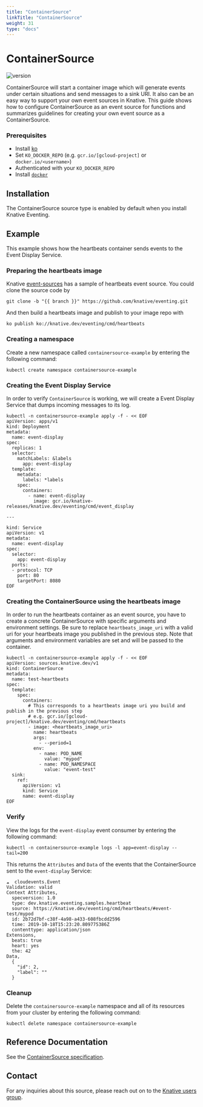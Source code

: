 ```yaml
---
title: "ContainerSource"
linkTitle: "ContainerSource"
weight: 31
type: "docs"
---
```


# ContainerSource

![version](https://img.shields.io/badge/API_Version-v1-red?style=flat-square)

ContainerSource will start a container image which will generate events under
certain situations and send messages to a sink URI. It also can be an easy way
to support your own event sources in Knative. This guide shows how to configure
ContainerSource as an event source for functions and summarizes guidelines for
creating your own event source as a ContainerSource.

### Prerequisites
- Install [ko](https://github.com/google/ko)
- Set `KO_DOCKER_REPO`
 (e.g. `gcr.io/[gcloud-project]` or `docker.io/<username>`)
- Authenticated with your `KO_DOCKER_REPO`
- Install [`docker`](https://docs.docker.com/install/)

## Installation

The ContainerSource source type is enabled by default when you install Knative Eventing.

## Example

This example shows how the heartbeats container sends events to the Event Display Service.

### Preparing the heartbeats image
Knative [event-sources](https://github.com/knative/eventing) has a
sample of heartbeats event source. You could clone the source code by

```
git clone -b "{{ branch }}" https://github.com/knative/eventing.git
```

And then build a heartbeats image and publish to your image repo with

```
ko publish ko://knative.dev/eventing/cmd/heartbeats
```
### Creating a namespace

Create a new namespace called `containersource-example` by entering the following
command:

```shell
kubectl create namespace containersource-example
```

### Creating the Event Display Service

In order to verify `ContainerSource` is working, we will create a Event Display
Service that dumps incoming messages to its log.

```shell
kubectl -n containersource-example apply -f - << EOF
apiVersion: apps/v1
kind: Deployment
metadata:
  name: event-display
spec:
  replicas: 1
  selector:
    matchLabels: &labels
      app: event-display
  template:
    metadata:
      labels: *labels
    spec:
      containers:
        - name: event-display
          image: gcr.io/knative-releases/knative.dev/eventing/cmd/event_display

---

kind: Service
apiVersion: v1
metadata:
  name: event-display
spec:
  selector:
    app: event-display
  ports:
  - protocol: TCP
    port: 80
    targetPort: 8080
EOF
```


### Creating the ContainerSource using the heartbeats image

In order to run the heartbeats container as an event source, you have to create
a concrete ContainerSource with specific arguments and environment settings. Be
sure to replace `heartbeats_image_uri` with a valid uri for your heartbeats
image you published in the previous step.
Note that arguments and environment variables are set and will be passed
to the container.

```shell
kubectl -n containersource-example apply -f - << EOF
apiVersion: sources.knative.dev/v1
kind: ContainerSource
metadata:
  name: test-heartbeats
spec:
  template:
    spec:
      containers:
        # This corresponds to a heartbeats image uri you build and publish in the previous step
        # e.g. gcr.io/[gcloud-project]/knative.dev/eventing/cmd/heartbeats
        - image: <heartbeats_image_uri>
          name: heartbeats
          args:
            - --period=1
          env:
            - name: POD_NAME
              value: "mypod"
            - name: POD_NAMESPACE
              value: "event-test"
  sink:
    ref:
      apiVersion: v1
      kind: Service
      name: event-display
EOF
```

### Verify

View the logs for the `event-display` event consumer by
entering the following command:

```shell
kubectl -n containersource-example logs -l app=event-display --tail=200
```

This returns the `Attributes` and `Data` of the events that the ContainerSource sent to the `event-display` Service:

```
☁️  cloudevents.Event
Validation: valid
Context Attributes,
  specversion: 1.0
  type: dev.knative.eventing.samples.heartbeat
  source: https://knative.dev/eventing/cmd/heartbeats/#event-test/mypod
  id: 2b72d7bf-c38f-4a98-a433-608fbcdd2596
  time: 2019-10-18T15:23:20.809775386Z
  contenttype: application/json
Extensions,
  beats: true
  heart: yes
  the: 42
Data,
  {
    "id": 2,
    "label": ""
  }
```

### Cleanup

Delete the `containersource-example` namespace and all of its resources from your
cluster by entering the following command:

```shell
kubectl delete namespace containersource-example
```

## Reference Documentation

See the [ContainerSource specification](../../reference/api/eventing/#sources.knative.dev/v1.ContainerSource).

## Contact

For any inquiries about this source, please reach out on to the
[Knative users group](https://groups.google.com/forum/#!forum/knative-users).
